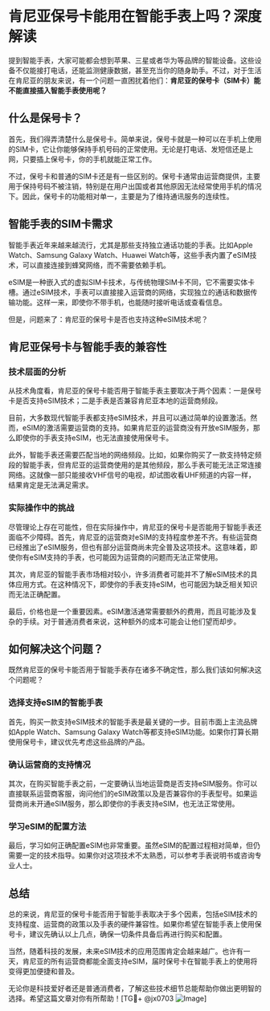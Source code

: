 # 肯尼亚保号卡能用在智能手表上吗？深度解读

提到智能手表，大家可能都会想到苹果、三星或者华为等品牌的智能设备。这些设备不仅能接打电话，还能监测健康数据，甚至充当你的随身助手。不过，对于生活在肯尼亚的朋友来说，有一个问题一直困扰着他们：**肯尼亚的保号卡（SIM卡）能不能直接插入智能手表使用呢？**

## 什么是保号卡？

首先，我们得弄清楚什么是保号卡。简单来说，保号卡就是一种可以在手机上使用的SIM卡，它让你能够保持手机号码的正常使用。无论是打电话、发短信还是上网，只要插上保号卡，你的手机就能正常工作。

不过，保号卡和普通的SIM卡还是有一些区别的。保号卡通常由运营商提供，主要用于保持号码不被注销，特别是在用户出国或者其他原因无法经常使用手机的情况下。因此，保号卡的功能相对单一，主要是为了维持通讯服务的连续性。

## 智能手表的SIM卡需求

智能手表近年来越来越流行，尤其是那些支持独立通话功能的手表。比如Apple Watch、Samsung Galaxy Watch、Huawei Watch等，这些手表内置了eSIM技术，可以直接连接到蜂窝网络，而不需要依赖手机。

eSIM是一种嵌入式的虚拟SIM卡技术，与传统物理SIM卡不同，它不需要实体卡槽。通过eSIM技术，手表可以直接接入运营商的网络，实现独立的通话和数据传输功能。这样一来，即使你不带手机，也能随时接听电话或查看信息。

但是，问题来了：肯尼亚的保号卡是否也支持这种eSIM技术呢？

## 肯尼亚保号卡与智能手表的兼容性

### 技术层面的分析

从技术角度看，肯尼亚的保号卡能否用于智能手表主要取决于两个因素：一是保号卡是否支持eSIM技术；二是手表是否兼容肯尼亚本地的运营商频段。

目前，大多数现代智能手表都支持eSIM技术，并且可以通过简单的设置激活。然而，eSIM的激活需要运营商的支持。如果肯尼亚的运营商没有开放eSIM服务，那么即使你的手表支持eSIM，也无法直接使用保号卡。

此外，智能手表还需要匹配当地的网络频段。比如，如果你购买了一款支持特定频段的智能手表，但肯尼亚的运营商使用的是其他频段，那么手表可能无法正常连接网络。这就像一部只能接收VHF信号的电视，却试图收看UHF频道的内容一样，结果肯定是无法满足需求。

### 实际操作中的挑战

尽管理论上存在可能性，但在实际操作中，肯尼亚的保号卡是否能用于智能手表还面临不少障碍。首先，肯尼亚的运营商对eSIM的支持程度参差不齐。有些运营商已经推出了eSIM服务，但也有部分运营商尚未完全普及这项技术。这意味着，即使你有eSIM支持的手表，也可能因为运营商的问题而无法正常使用。

其次，肯尼亚的智能手表市场相对较小，许多消费者可能并不了解eSIM技术的具体应用方式。在这种情况下，即使你的手表支持eSIM，也可能因为缺乏相关知识而无法正确配置。

最后，价格也是一个重要因素。eSIM激活通常需要额外的费用，而且可能涉及复杂的手续。对于普通消费者来说，这种额外的成本可能会让他们望而却步。

## 如何解决这个问题？

既然肯尼亚的保号卡能否用于智能手表存在诸多不确定性，那么我们该如何解决这个问题呢？

### 选择支持eSIM的智能手表

首先，购买一款支持eSIM技术的智能手表是最关键的一步。目前市面上主流品牌如Apple Watch、Samsung Galaxy Watch等都支持eSIM功能。如果你打算长期使用保号卡，建议优先考虑这些品牌的产品。

### 确认运营商的支持情况

其次，在购买智能手表之前，一定要确认当地运营商是否支持eSIM服务。你可以直接联系运营商客服，询问他们的eSIM政策以及是否兼容你的手表型号。如果运营商尚未开通eSIM服务，那么即使你的手表支持eSIM，也无法正常使用。

### 学习eSIM的配置方法

最后，学习如何正确配置eSIM也非常重要。虽然eSIM的配置过程相对简单，但仍需要一定的技术指导。如果你对这项技术不太熟悉，可以参考手表说明书或咨询专业人士。

## 总结

总的来说，肯尼亚的保号卡能否用于智能手表取决于多个因素，包括eSIM技术的支持程度、运营商的政策以及手表的硬件兼容性。如果你希望在智能手表上使用保号卡，建议先确认以上几点，确保一切条件具备后再进行购买和配置。

当然，随着科技的发展，未来eSIM技术的应用范围肯定会越来越广。也许有一天，肯尼亚的所有运营商都能全面支持eSIM，届时保号卡在智能手表上的使用将变得更加便捷和普及。

无论你是科技爱好者还是普通消费者，了解这些技术细节总能帮助你做出更明智的选择。希望这篇文章对你有所帮助！[TG💪+ @jx0703 ![Image](https://github.com/user-attachments/assets/dbca1d08-cadb-493c-b0ec-ad6f7a83f270)]